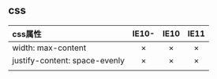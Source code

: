 

## css



| css属性                       | IE10- | IE10 | IE11 |
| :---------------------------- | :---: | :--: | :--: |
| width: max-content            |   ×   |  ×   |  ×   |
| justify-content: space-evenly |   ×   |  ×   |  ×   |
|                               |       |      |      |

